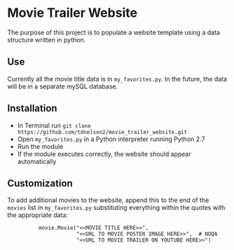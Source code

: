# Movie Trailer Website
The purpose of this project is to populate a website template using a data structure written in python.
## Use
Currently all the movie title data is in `my_favorites.py`. In the future, the data will be in a separate mySQL database.
## Installation
* In Terminal run `git clone https://github.com/tdnelson2/movie_trailer_website.git`
* Open `my_favorites.py` in a Python interpreter running Python 2.7
* Run the module
* If the module executes correctly, the website should appear automatically
## Customization
To add additional movies to the website, append this to the end of the `movies` list in `my_favorites.py` substituting everything within the quotes with the appropriate data:
~~~,
          movie.Movie("<<MOVIE TITLE HERE>>",
                      "<<URL TO MOVIE POSTER IMAGE HERE>>",  # NOQA
                      "<<URL TO MOVIE TRAILER ON YOUTUBE HERE>>")
~~~